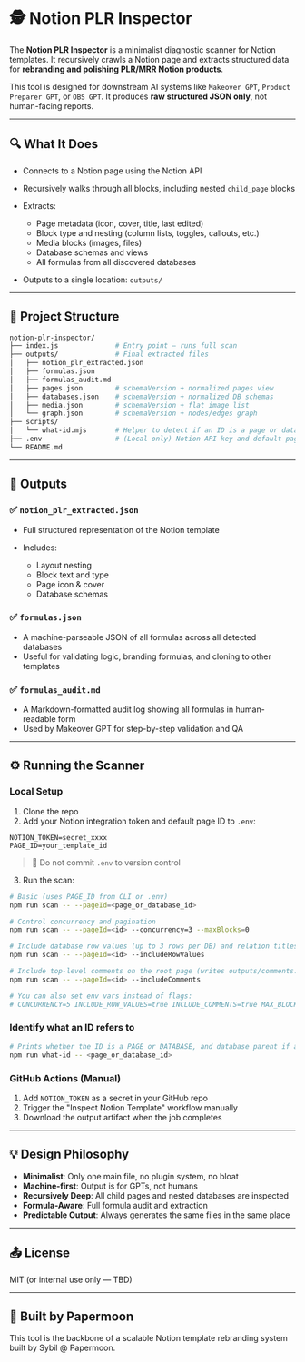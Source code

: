 # 🕵️ Notion PLR Inspector

The **Notion PLR Inspector** is a minimalist diagnostic scanner for Notion templates. It recursively crawls a Notion page and extracts structured data for **rebranding and polishing PLR/MRR Notion products**.

This tool is designed for downstream AI systems like `Makeover GPT`, `Product Preparer GPT`, or `OBS GPT`. It produces **raw structured JSON only**, not human-facing reports.

---

## 🔍 What It Does

* Connects to a Notion page using the Notion API
* Recursively walks through all blocks, including nested `child_page` blocks
* Extracts:

  * Page metadata (icon, cover, title, last edited)
  * Block type and nesting (column lists, toggles, callouts, etc.)
  * Media blocks (images, files)
  * Database schemas and views
  * All formulas from all discovered databases
* Outputs to a single location: `outputs/`

---

## 📂 Project Structure

```bash
notion-plr-inspector/
├── index.js              # Entry point – runs full scan
├── outputs/              # Final extracted files
│   ├── notion_plr_extracted.json
│   ├── formulas.json
│   ├── formulas_audit.md
│   ├── pages.json        # schemaVersion + normalized pages view
│   ├── databases.json    # schemaVersion + normalized DB schemas
│   ├── media.json        # schemaVersion + flat image list
│   └── graph.json        # schemaVersion + nodes/edges graph
├── scripts/
│   └── what-id.mjs       # Helper to detect if an ID is a page or database
├── .env                  # (Local only) Notion API key and default page ID
└── README.md
```

---

## 📄 Outputs

### ✅ `notion_plr_extracted.json`

* Full structured representation of the Notion template
* Includes:

  * Layout nesting
  * Block text and type
  * Page icon & cover
  * Database schemas

### ✅ `formulas.json`

* A machine-parseable JSON of all formulas across all detected databases
* Useful for validating logic, branding formulas, and cloning to other templates

### ✅ `formulas_audit.md`

* A Markdown-formatted audit log showing all formulas in human-readable form
* Used by Makeover GPT for step-by-step validation and QA

---

## ⚙️ Running the Scanner

### Local Setup

1. Clone the repo
2. Add your Notion integration token and default page ID to `.env`:

```env
NOTION_TOKEN=secret_xxxx
PAGE_ID=your_template_id
```

> 🔐 Do not commit `.env` to version control

3. Run the scan:

```bash
# Basic (uses PAGE_ID from CLI or .env)
npm run scan -- --pageId=<page_or_database_id>

# Control concurrency and pagination
npm run scan -- --pageId=<id> --concurrency=3 --maxBlocks=0

# Include database row values (up to 3 rows per DB) and relation titles
npm run scan -- --pageId=<id> --includeRowValues

# Include top-level comments on the root page (writes outputs/comments.json)
npm run scan -- --pageId=<id> --includeComments

# You can also set env vars instead of flags:
# CONCURRENCY=5 INCLUDE_ROW_VALUES=true INCLUDE_COMMENTS=true MAX_BLOCKS=100 npm run scan -- --pageId=<id>
```

### Identify what an ID refers to

```bash
# Prints whether the ID is a PAGE or DATABASE, and database parent if available
npm run what-id -- <page_or_database_id>
```

### GitHub Actions (Manual)

1. Add `NOTION_TOKEN` as a secret in your GitHub repo
2. Trigger the "Inspect Notion Template" workflow manually
3. Download the output artifact when the job completes

---

## 💡 Design Philosophy

* **Minimalist**: Only one main file, no plugin system, no bloat
* **Machine-first**: Output is for GPTs, not humans
* **Recursively Deep**: All child pages and nested databases are inspected
* **Formula-Aware**: Full formula audit and extraction
* **Predictable Output**: Always generates the same files in the same place

---

## 📤 License

MIT (or internal use only — TBD)

---

## 🙌 Built by Papermoon

This tool is the backbone of a scalable Notion template rebranding system built by Sybil @ Papermoon.
